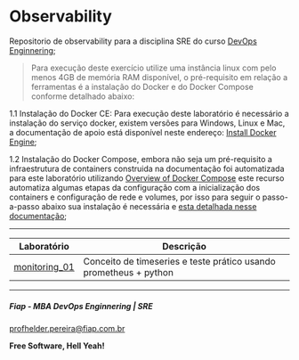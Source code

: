 # Observability
Repositorio de observability para a disciplina SRE do curso [DevOps Enginnering](https://www.fiap.com.br/mba/mba-em-devops-engineering-integration-architecture);

> Para execução deste exercício utilize uma instância linux com pelo menos 4GB de memória RAM disponível, o pré-requisito em relação a ferramentas é a instalação do Docker e do Docker Compose conforme detalhado abaixo:

1.1 Instalação do Docker CE: Para execução deste laboratório é necessário a instalação do serviço docker, existem versões para Windows, Linux e Mac, a documentação de apoio está disponível neste endereço: [Install Docker Engine](https://docs.docker.com/engine/install/);

1.2 Instalação do Docker Compose, embora não seja um pré-requisito a infraestrutura de containers construida na documentação foi automatizada para este laboratório utilizando [Overview of Docker Compose](https://docs.docker.com/compose/) este recurso automatiza algumas etapas da configuração com a inicialização dos containers e configuração de rede e volumes, por isso para seguir o passo-a-passo abaixo sua instalação é necessária e [esta detalhada nesse documentação](https://docs.docker.com/compose/install/);

---

| Laboratório       | Descrição |
|-------------------|-----------|
| [monitoring_01](https://github.com/fiapdevops/observability#monitoring_01) | Conceito de timeseries e teste prático usando prometheus + python |

---
##### Fiap - MBA DevOps Enginnering | SRE
profhelder.pereira@fiap.com.br

**Free Software, Hell Yeah!**
